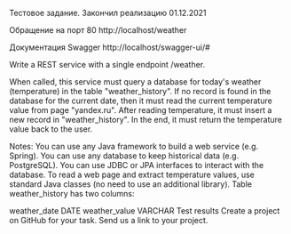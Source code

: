 Тестовое задание. Закончил реализацию 01.12.2021

Обращение на порт 80
http://localhost/weather

Документация Swagger http://localhost/swagger-ui/#

Write a REST service with a single endpoint /weather.

When called, this service must query a database for today's weather (temperature) in the table "weather_history". If no record is found in the database for the current date, then it must read the current temperature value from page "yandex.ru". After reading temperature, it must insert a new record in "weather_history". In the end, it must return the temperature value back to the user.

Notes:
You can use any Java framework to build a web service (e.g. Spring).
You can use any database to keep historical data (e.g. PostgreSQL).
You can use JDBC or JPA interfaces to interact with the database.
To read a web page and extract temperature values, use standard Java classes (no need to use an additional library).
Table weather_history has two columns:

weather_date DATE
weather_value VARCHAR
Test results
Create a project on GitHub for your task.
Send us a link to your project.
